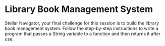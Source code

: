 # Library Book Management System

Stellar Navigator, your final challenge for this session is to build the library book management system. Follow the step-by-step instructions to write a program that passes a String variable to a function and then returns it after use.
